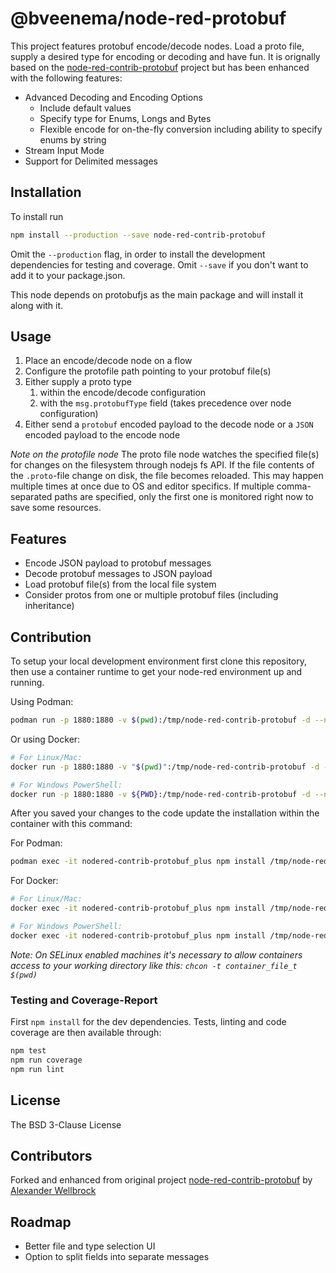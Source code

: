 # @bveenema/node-red-protobuf

This project features protobuf encode/decode nodes. Load a proto file, supply a desired type for encoding or decoding and have fun.
It is orignally based on the [node-red-contrib-protobuf](https://github.com/w4tsn/node-red-contrib-protobuf) project but has been enhanced with the following features:
- Advanced Decoding and Encoding Options
  - Include default values
  - Specify type for Enums, Longs and Bytes
  - Flexible encode for on-the-fly conversion including ability to specify enums by string
- Stream Input Mode
- Support for Delimited messages

## Installation

To install run

```bash
npm install --production --save node-red-contrib-protobuf 
```

Omit the `--production` flag, in order to install the development dependencies for testing and coverage. Omit `--save` if you don't want to add it to your package.json.

This node depends on protobufjs as the main package and will install it along with it.

## Usage

1. Place an encode/decode node on a flow
2. Configure the protofile path pointing to your protobuf file(s)
3. Either supply a proto type
    1. within the encode/decode configuration
    2. with the `msg.protobufType` field (takes precedence over node configuration)
4. Either send a `protobuf` encoded payload to the decode node or a `JSON` encoded payload to the encode node

*Note on the protofile node* The proto file node watches the specified file(s) for changes on the filesystem through nodejs fs API. If the file contents of the `.proto`-file change on disk, the file becomes reloaded. This may happen multiple times at once due to OS and editor specifics. If multiple comma-separated paths are specified, only the first one is monitored right now to save some resources.

## Features

* Encode JSON payload to protobuf messages
* Decode protobuf messages to JSON payload
* Load protobuf file(s) from the local file system
* Consider protos from one or multiple protobuf files (including inheritance)

## Contribution

To setup your local development environment first clone this repository, then use a container runtime to get your node-red environment up and running.

Using Podman:
```bash
podman run -p 1880:1880 -v $(pwd):/tmp/node-red-contrib-protobuf -d --name nodered-contrib-protobuf_plus nodered/node-red
```

Or using Docker:
```bash
# For Linux/Mac:
docker run -p 1880:1880 -v "$(pwd)":/tmp/node-red-contrib-protobuf -d --name nodered-contrib-protobuf_plus nodered/node-red

# For Windows PowerShell:
docker run -p 1880:1880 -v ${PWD}:/tmp/node-red-contrib-protobuf -d --name nodered-contrib-protobuf_plus nodered/node-red
```

After you saved your changes to the code update the installation within the container with this command:

For Podman:
```bash
podman exec -it nodered-contrib-protobuf_plus npm install /tmp/node-red-contrib-protobuf/ && podman restart nodered-contrib-protobuf_plus
```

For Docker:
```bash
# For Linux/Mac:
docker exec -it nodered-contrib-protobuf_plus npm install /tmp/node-red-contrib-protobuf/ && docker restart nodered-contrib-protobuf_plus

# For Windows PowerShell:
docker exec -it nodered-contrib-protobuf_plus npm install /tmp/node-red-contrib-protobuf/; docker restart nodered-contrib-protobuf_plus 
```

*Note: On SELinux enabled machines it's necessary to allow containers access to your working directory like this: `chcon -t container_file_t $(pwd)`*

### Testing and Coverage-Report

First `npm install` for the dev dependencies. Tests, linting and code coverage are then available through:

```bash
npm test
npm run coverage
npm run lint
```

## License

The BSD 3-Clause License

## Contributors
Forked and enhanced from original project [node-red-contrib-protobuf](https://github.com/w4tsn/node-red-contrib-protobuf) by [Alexander Wellbrock](https://w4tsn.github.io/blog)


## Roadmap

- Better file and type selection UI
- Option to split fields into separate messages
